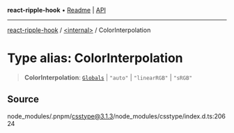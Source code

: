 **react-ripple-hook** • [Readme](../../README.md) \| [API](../../globals.md)

***

[react-ripple-hook](../../README.md) / [\<internal\>](../README.md) / ColorInterpolation

# Type alias: ColorInterpolation

> **ColorInterpolation**: [`Globals`](Globals.md) \| `"auto"` \| `"linearRGB"` \| `"sRGB"`

## Source

node\_modules/.pnpm/csstype@3.1.3/node\_modules/csstype/index.d.ts:20624
